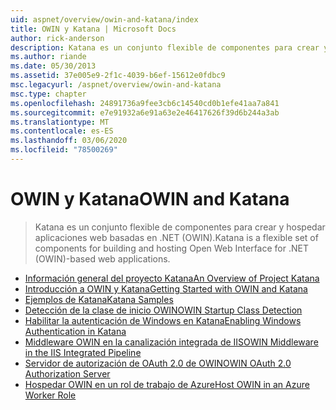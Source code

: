 ```yaml
---
uid: aspnet/overview/owin-and-katana/index
title: OWIN y Katana | Microsoft Docs
author: rick-anderson
description: Katana es un conjunto flexible de componentes para crear y hospedar aplicaciones web basadas en .NET (OWIN).
ms.author: riande
ms.date: 05/30/2013
ms.assetid: 37e005e9-2f1c-4039-b6ef-15612e0fdbc9
msc.legacyurl: /aspnet/overview/owin-and-katana
msc.type: chapter
ms.openlocfilehash: 24891736a9fee3cb6c14540cd0b1efe41aa7a841
ms.sourcegitcommit: e7e91932a6e91a63e2e46417626f39d6b244a3ab
ms.translationtype: MT
ms.contentlocale: es-ES
ms.lasthandoff: 03/06/2020
ms.locfileid: "78500269"
---
```

# <a name="owin-and-katana"></a><span data-ttu-id="78c1e-103">OWIN y Katana</span><span class="sxs-lookup"><span data-stu-id="78c1e-103">OWIN and Katana</span></span>

> <span data-ttu-id="78c1e-104">Katana es un conjunto flexible de componentes para crear y hospedar aplicaciones web basadas en .NET (OWIN).</span><span class="sxs-lookup"><span data-stu-id="78c1e-104">Katana is a flexible set of components for building and hosting Open Web Interface for .NET (OWIN)-based web applications.</span></span>

- [<span data-ttu-id="78c1e-105">Información general del proyecto Katana</span><span class="sxs-lookup"><span data-stu-id="78c1e-105">An Overview of Project Katana</span></span>](an-overview-of-project-katana.md)
- [<span data-ttu-id="78c1e-106">Introducción a OWIN y Katana</span><span class="sxs-lookup"><span data-stu-id="78c1e-106">Getting Started with OWIN and Katana</span></span>](getting-started-with-owin-and-katana.md)
- [<span data-ttu-id="78c1e-107">Ejemplos de Katana</span><span class="sxs-lookup"><span data-stu-id="78c1e-107">Katana Samples</span></span>](katana-samples.md)
- [<span data-ttu-id="78c1e-108">Detección de la clase de inicio OWIN</span><span class="sxs-lookup"><span data-stu-id="78c1e-108">OWIN Startup Class Detection</span></span>](owin-startup-class-detection.md)
- [<span data-ttu-id="78c1e-109">Habilitar la autenticación de Windows en Katana</span><span class="sxs-lookup"><span data-stu-id="78c1e-109">Enabling Windows Authentication in Katana</span></span>](enabling-windows-authentication-in-katana.md)
- [<span data-ttu-id="78c1e-110">Middleware OWIN en la canalización integrada de IIS</span><span class="sxs-lookup"><span data-stu-id="78c1e-110">OWIN Middleware in the IIS Integrated Pipeline</span></span>](owin-middleware-in-the-iis-integrated-pipeline.md)
- [<span data-ttu-id="78c1e-111">Servidor de autorización de OAuth 2.0 de OWIN</span><span class="sxs-lookup"><span data-stu-id="78c1e-111">OWIN OAuth 2.0 Authorization Server</span></span>](owin-oauth-20-authorization-server.md)
- [<span data-ttu-id="78c1e-112">Hospedar OWIN en un rol de trabajo de Azure</span><span class="sxs-lookup"><span data-stu-id="78c1e-112">Host OWIN in an Azure Worker Role</span></span>](host-owin-in-an-azure-worker-role.md)
